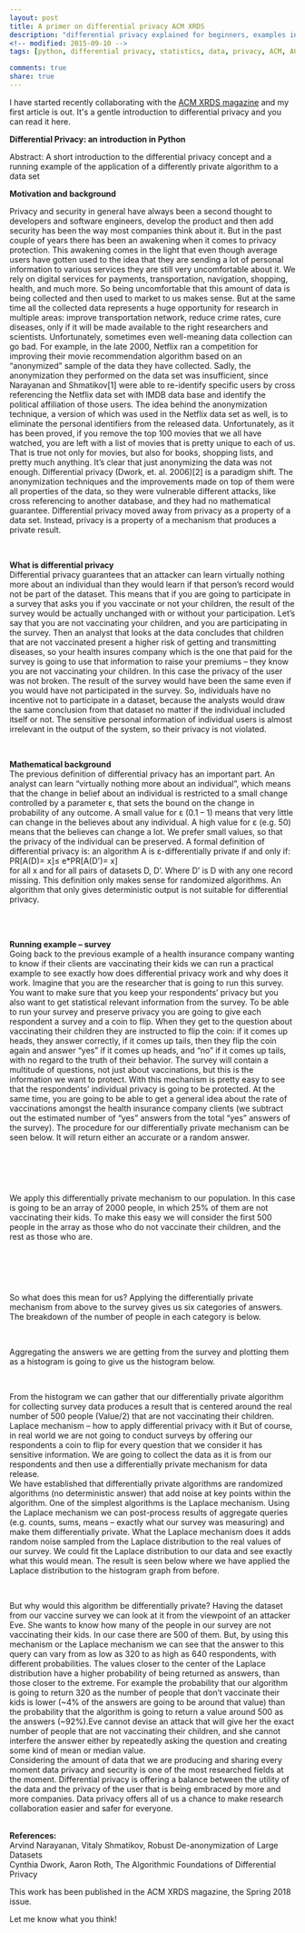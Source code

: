 ```yaml
---
layout: post
title: A primer on differential privacy ACM XRDS
description: "differential privacy explained for beginners, examples in python, ACM XRDS article"
<!-- modified: 2015-09-10 -->
tags: [python, differential privacy, statistics, data, privacy, ACM, ACM XRDS]

comments: true
share: true
---
```


I have started recently collaborating with the [ACM XRDS magazine][xrds] and my first article is out. It's a gentle introduction to differential privacy and you can read it here. 

<b>Differential Privacy: an introduction in Python</b>

Abstract: A short introduction to the differential privacy concept and a running example of the application of a differently private algorithm to a data set


<b>Motivation and background</b><br/>

Privacy and security in general have always been a second thought to developers and software engineers, develop the product and then add security has been the way most companies think about it. But in the past couple of years there has been an awakening when it comes to privacy protection. This awakening comes in the light that even though average users have gotten used to the idea that they are sending a lot of personal information to various services they are still very uncomfortable about it.
We rely on digital services for payments, transportation, navigation, shopping, health, and much more. So being uncomfortable that this amount of data is being collected and then used to market to us makes sense. But at the same time all the collected data represents a huge opportunity for research in multiple areas: improve transportation network, reduce crime rates, cure diseases, only if it will be made available to the right researchers and scientists.
Unfortunately, sometimes even well-meaning data collection can go bad. For example, in the late 2000, Netflix ran a competition for improving their movie recommendation algorithm based on an “anonymized” sample of the data they have collected. Sadly, the anonymization they performed on the data set was insufficient, since Narayanan and Shmatikov[1] were able to re-identify specific users by cross referencing the Netflix data set with IMDB data base and identify the political affiliation of those users.
The idea behind the anonymization technique, a version of which was used in the Netflix data set as well, is to eliminate the personal identifiers from the released data. Unfortunately, as it has been proved, if you remove the top 100 movies that we all have watched, you are left with a list of movies that is pretty unique to each of us. That is true not only for movies, but also for books, shopping lists, and pretty much anything.
It’s clear that just anonymizing the data was not enough. Differential privacy (Dwork, et. al. 2006)[2] is a paradigm shift. The anonymization techniques and the improvements made on top of them were all properties of the data, so they were vulnerable different attacks, like cross referencing to another database, and they had no mathematical guarantee. Differential privacy moved away from privacy as a property of a data set. Instead, privacy is a property of a mechanism that produces a private result.

<br/>
 
<b>What is differential privacy</b><br/>
Differential privacy guarantees that an attacker can learn virtually nothing more about an individual than they would learn if that person’s record would not be part of the dataset. This means that if you are going to participate in a survey that asks you if you vaccinate or not your children, the result of the survey would be actually unchanged with or without your participation. Let’s say that you are not vaccinating your children, and you are participating in the survey. Then an analyst that looks at the data concludes that children that are not vaccinated present a higher risk of getting and transmitting diseases, so your health insures company which is the one that paid for the survey is going to use that information to raise your premiums – they know you are not vaccinating your children. In this case the privacy of the user was not broken. The result of the survey would have been the same even if you would have not participated in the survey. So, individuals have no incentive not to participate in a dataset, because the analysts would draw the same conclusion from that dataset no matter if the individual included itself or not. The sensitive personal information of individual users is almost irrelevant in the output of the system, so their privacy is not violated.

<br/>

<b>Mathematical background</b><br/>
The previous definition of differential privacy has an important part. An analyst can learn “virtually nothing more about an individual”, which means that the change in belief about an individual is restricted to a small change controlled by a parameter ε, that sets the bound on the change in probability of any outcome. A small value for ε (0.1 – 1) means that very little can change in the believes about any individual. A high value for ε (e.g. 50) means that the believes can change a lot. We prefer small values, so that the privacy of the individual can be preserved.
A formal definition of differential privacy is: an algorithm A is ε-differentially private if and only if:
<br/>PR[A(D)= x]≤ e*PR[A(D')= x]<br/>
for all x and for all pairs of datasets D, D’.  Where D’ is D with any one record missing. This definition only makes sense for randomized algorithms. An algorithm that only gives deterministic output is not suitable for differential privacy.

<br/><br/>
 
<b>Running example – survey</b><br/>
Going back to the previous example of a health insurance company wanting to know if their clients are vaccinating their kids we can run a practical example to see exactly how does differential privacy work and why does it work. 
Imagine that you are the researcher that is going to run this survey. You want to make sure that you keep your respondents’ privacy but you also want to get statistical relevant information from the survey. To be able to run your survey and preserve privacy you are going to give each respondent a survey and a coin to flip. When they get to the question about vaccinating their children they are instructed to flip the coin: if it comes up heads, they answer correctly, if it comes up tails, then they flip the coin again and answer “yes” if it comes up heads, and “no” if it comes up tails, with no regard to the truth of their behavior. The survey will contain a multitude of questions, not just about vaccinations, but this is the information we want to protect.
With this mechanism is pretty easy to see that the respondents’ individual privacy is going to be protected. At the same time, you are going to be able to get a general idea about the rate of vaccinations amongst the health insurance company clients (we subtract out the estimated number of “yes” answers from the total “yes” answers of the survey).
The procedure for our differentially private mechanism can be seen below. It will return either an accurate or a random answer. 

<br/>
 
<figure class="center">
	<a href="/images/code_snippet_1.png"><img src="/images/code_snippet_1.png" alt=""></a>
</figure>

<br/>
 
We apply this differentially private mechanism to our population. In this case is going to be an array of 2000 people, in which 25% of them are not vaccinating their kids. To make this easy we will consider the first 500 people in the array as those who do not vaccinate their children, and the rest as those who are.

<br/>

<figure class="center">
	<a href="/images/code_snippet_2.png"><img src="/images/code_snippet_2.png" alt=""></a>
</figure>

<br/>
 
So what does this mean for us? Applying the differentially private mechanism from above to the survey gives us six categories of answers. The breakdown of the number of people in each category is below.
<br/>
<figure class="center">
	<a href="/images/table_dp.png"><img src="/images/table_dp.png" alt=""></a>
</figure>
<br/>
Aggregating the answers we are getting from the survey and plotting them as a histogram is going to give us the histogram below.
<br/>
<figure class="center">
	<a href="/images/bins_300.svg"><img src="/images/bins_300.svg" alt=""></a>
</figure>
<br/> 
From the histogram we can gather that our differentially private algorithm for collecting survey data produces a result that is centered around the real number of 500 people (Value/2)  that are not vaccinating their children. 
Laplace mechanism – how to apply differential privacy with it
But of course, in real world we are not going to conduct surveys by offering our respondents a coin to flip for every question that we consider it has sensitive information. We are going to collect the data as it is from our respondents and then use a differentially private mechanism for data release.
<br/>
We have established that differentially private algorithms are randomized algorithms (no deterministic answer) that add noise at key points within the algorithm. One of the simplest algorithms is the Laplace mechanism. Using the Laplace mechanism we can post-process results of aggregate queries (e.g. counts, sums, means – exactly what our survey was measuring) and make them differentially private. What the Laplace mechanism does it adds random noise sampled from the Laplace distribution to the real values of our survey. We could fit the Laplace distribution to our data and see exactly what this would mean. The result is seen below where we have applied the Laplace distribution to the histogram graph from before. 
<br/>
<figure class="center">
	<a href="/images/bins_laplace_300.svg"><img src="/images/bins_laplace_300.svg" alt=""></a>
</figure>
<br/>
But why would this algorithm be differentially private? Having the dataset from our vaccine survey we can look at it from the viewpoint of an attacker Eve. She wants to know how many of the people in our survey are not vaccinating their kids. In our case there are 500 of them. But, by using this mechanism or the Laplace mechanism we can see that the answer to this query can vary from as low as 320 to as high as 640 respondents, with different probabilities. The values closer to the center of the Laplace distribution have a higher probability of being returned as answers, than those closer to the extreme. For example the probability that our algorithm is going to return 320 as the number of people that don’t vaccinate their kids is lower (~4% of the answers are going to be around that value) than the probability that the algorithm is going to return a value around 500 as the answers (~92%).Eve cannot devise an attack that will give her the exact number of people that are not vaccinating their children, and she cannot interfere the answer either by repeatedly asking the question and creating some kind of mean or median value.
<br/>
Considering the amount of data that we are producing and sharing every moment data privacy and security is one of the most researched fields at the moment. Differential privacy is offering a balance between the utility of the data and the privacy of the user that is being embraced by more and more companies. Data privacy offers all of us a chance to make research collaboration easier and safer for everyone.
<br/>
<br/>

<b>References:</b><br/>
Arvind Narayanan, Vitaly Shmatikov, Robust De-anonymization of Large Datasets<br/>
Cynthia Dwork, Aaron Roth, The Algorithmic Foundations of Differential Privacy<br/>


This work has been published in the ACM XRDS magazine, the Spring 2018 issue.

Let me know what you think!

[xrds]:https://xrds.acm.org/
    "ACM XRDS"

